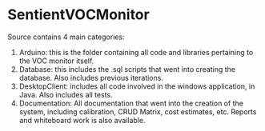 # SentientVOCMonitor
Source contains 4 main categories:
1. Arduino: this is the folder containing all code and libraries pertaining to the VOC monitor itself.
2. Database: this includes the .sql scripts that went into creating the database. Also includes previous iterations.
3. DesktopClient: includes all code involved in the windows application, in Java. Also includes all tests.
4. Documentation: All documentation that went into the creation of the system, including calibration, CRUD Matrix, cost estimates, etc.
                  Reports and whiteboard work is also available.
